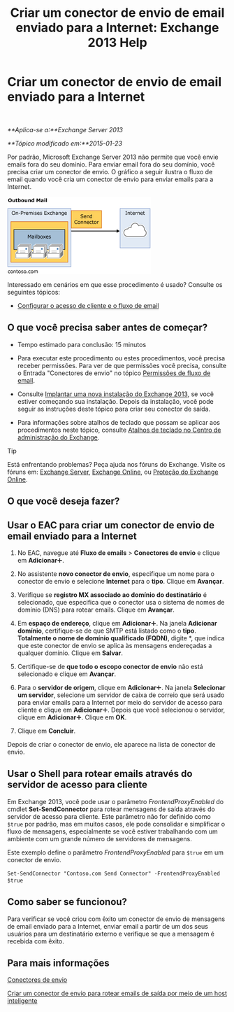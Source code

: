 ﻿---
title: 'Criar um conector de envio de email enviado para a Internet: Exchange 2013 Help'
TOCTitle: Criar um conector de envio de email enviado para a Internet
ms:assetid: 6deaefa8-1152-40d9-b1ba-9c19bdf8a928
ms:mtpsurl: https://technet.microsoft.com/pt-br/library/JJ657457(v=EXCHG.150)
ms:contentKeyID: 50485787
ms.date: 05/22/2018
mtps_version: v=EXCHG.150
ms.translationtype: MT
---

# Criar um conector de envio de email enviado para a Internet

 

_**Aplica-se a:**Exchange Server 2013_

_**Tópico modificado em:**2015-01-23_

Por padrão, Microsoft Exchange Server 2013 não permite que você envie emails fora do seu domínio. Para enviar email fora do seu domínio, você precisa criar um conector de envio. O gráfico a seguir ilustra o fluxo de email quando você cria um conector de envio para enviar emails para a Internet.

![connector\_send\_onprem\_internet](images/JJ657457.e8963e4f-7dce-461f-bbcf-660278cefa35(EXCHG.150).gif "connector_send_onprem_internet")

Interessado em cenários em que esse procedimento é usado? Consulte os seguintes tópicos:

  - [Configurar o acesso de cliente e o fluxo de email](configure-mail-flow-and-client-access-exchange-2013-help.md)

## O que você precisa saber antes de começar?

  - Tempo estimado para conclusão: 15 minutos

  - Para executar este procedimento ou estes procedimentos, você precisa receber permissões. Para ver de que permissões você precisa, consulte o Entrada "Conectores de envio" no tópico [Permissões de fluxo de email](mail-flow-permissions-exchange-2013-help.md).

  - Consulte [Implantar uma nova instalação do Exchange 2013](deploy-a-new-installation-of-exchange-2013-exchange-2013-help.md), se você estiver começando sua instalação. Depois da instalação, você pode seguir as instruções deste tópico para criar seu conector de saída.

  - Para informações sobre atalhos de teclado que possam se aplicar aos procedimentos neste tópico, consulte [Atalhos de teclado no Centro de administração do Exchange](keyboard-shortcuts-in-the-exchange-admin-center-exchange-online-protection-help.md).


> [!TIP]
> Está enfrentando problemas? Peça ajuda nos fóruns do Exchange. Visite os fóruns em: <A href="https://go.microsoft.com/fwlink/p/?linkid=60612">Exchange Server</A>, <A href="https://go.microsoft.com/fwlink/p/?linkid=267542">Exchange Online</A>, ou <A href="https://go.microsoft.com/fwlink/p/?linkid=285351">Proteção do Exchange Online</A>.



## O que você deseja fazer?

## Usar o EAC para criar um conector de envio de email enviado para a Internet

1.  No EAC, navegue até **Fluxo de emails** \> **Conectores de envio** e clique em **Adicionar**![Ícone Adicionar](images/JJ218640.c1e75329-d6d7-4073-a27d-498590bbb558(EXCHG.150).gif "Ícone Adicionar").

2.  No assistente **novo conector de envio**, especifique um nome para o conector de envio e selecione **Internet** para o **tipo**. Clique em **Avançar**.

3.  Verifique se **registro MX associado ao domínio do destinatário** é selecionado, que especifica que o conector usa o sistema de nomes de domínio (DNS) para rotear emails. Clique em **Avançar**.

4.  Em **espaço de endereço**, clique em **Adicionar**![Ícone Adicionar](images/JJ218640.c1e75329-d6d7-4073-a27d-498590bbb558(EXCHG.150).gif "Ícone Adicionar"). Na janela **Adicionar domínio**, certifique-se de que SMTP está listado como o **tipo**. **Totalmente o nome de domínio qualificado (FQDN)**, digite \*, que indica que este conector de envio se aplica às mensagens endereçadas a qualquer domínio. Clique em **Salvar**.

5.  Certifique-se de **que todo o escopo conector de envio** não está selecionado e clique em **Avançar**.

6.  Para o **servidor de origem**, clique em **Adicionar**![Ícone Adicionar](images/JJ218640.c1e75329-d6d7-4073-a27d-498590bbb558(EXCHG.150).gif "Ícone Adicionar"). Na janela **Selecionar um servidor**, selecione um servidor de caixa de correio que será usado para enviar emails para a Internet por meio do servidor de acesso para cliente e clique em **Adicionar**![Ícone Adicionar](images/JJ218640.c1e75329-d6d7-4073-a27d-498590bbb558(EXCHG.150).gif "Ícone Adicionar"). Depois que você selecionou o servidor, clique em **Adicionar**![Ícone Adicionar](images/JJ218640.c1e75329-d6d7-4073-a27d-498590bbb558(EXCHG.150).gif "Ícone Adicionar"). Clique em **OK**.

7.  Clique em **Concluir**.

Depois de criar o conector de envio, ele aparece na lista de conector de envio.

## Usar o Shell para rotear emails através do servidor de acesso para cliente

Em Exchange 2013, você pode usar o parâmetro *FrontendProxyEnabled* do cmdlet **Set-SendConnector** para rotear mensagens de saída através do servidor de acesso para cliente. Este parâmetro não for definido como `$true` por padrão, mas em muitos casos, ele pode consolidar e simplificar o fluxo de mensagens, especialmente se você estiver trabalhando com um ambiente com um grande número de servidores de mensagens.

Este exemplo define o parâmetro *FrontendProxyEnabled* para `$true` em um conector de envio.

    Set-SendConnector "Contoso.com Send Connector" -FrontendProxyEnabled $true

## Como saber se funcionou?

Para verificar se você criou com êxito um conector de envio de mensagens de email enviado para a Internet, enviar email a partir de um dos seus usuários para um destinatário externo e verifique se que a mensagem é recebida com êxito.

## Para mais informações

[Conectores de envio](send-connectors-exchange-2013-help.md)

[Criar um conector de envio para rotear emails de saída por meio de um host inteligente](create-a-send-connector-to-route-outbound-email-through-a-smart-host-exchange-2013-help.md)

